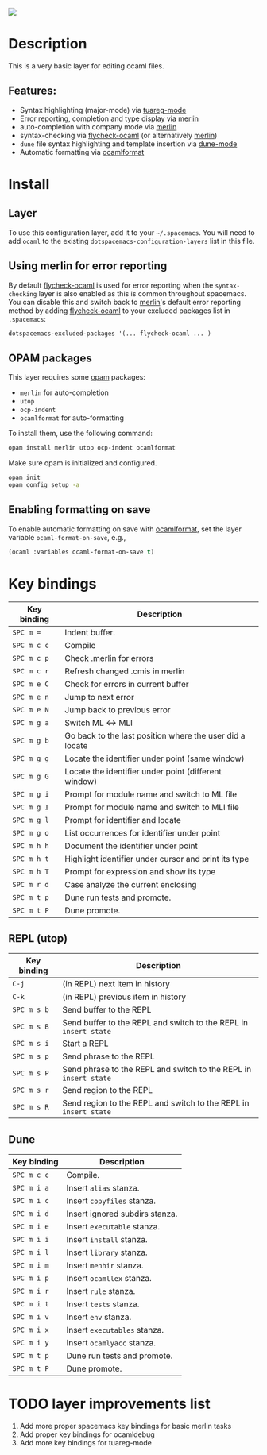 ![](img/ocaml.png)

# Description

This is a very basic layer for editing ocaml files.

## Features:

-   Syntax highlighting (major-mode) via
    [tuareg-mode](https://github.com/ocaml/tuareg)
-   Error reporting, completion and type display via
    [merlin](https://github.com/ocaml/merlin)
-   auto-completion with company mode via
    [merlin](https://github.com/ocaml/merlin)
-   syntax-checking via
    [flycheck-ocaml](https://github.com/flycheck/flycheck-ocaml) (or
    alternatively [merlin](https://github.com/ocaml/merlin))
-   `dune` file syntax highlighting and template insertion via
    [dune-mode](https://github.com/ocaml/dune/)
-   Automatic formatting via
    [ocamlformat](https://github.com/ocaml-ppx/ocamlformat)

# Install

## Layer

To use this configuration layer, add it to your `~/.spacemacs`. You will
need to add `ocaml` to the existing `dotspacemacs-configuration-layers`
list in this file.

## Using merlin for error reporting

By default [flycheck-ocaml](https://github.com/flycheck/flycheck-ocaml)
is used for error reporting when the `syntax-checking` layer is also
enabled as this is common throughout spacemacs. You can disable this and
switch back to [merlin](https://github.com/ocaml/merlin)'s default error
reporting method by adding
[flycheck-ocaml](https://github.com/flycheck/flycheck-ocaml) to your
excluded packages list in `.spacemacs`:

``` commonlisp
dotspacemacs-excluded-packages '(... flycheck-ocaml ... )
```

## OPAM packages

This layer requires some [opam](http://opam.ocaml.org) packages:

-   `merlin` for auto-completion
-   `utop`
-   `ocp-indent`
-   `ocamlformat` for auto-formatting

To install them, use the following command:

``` bash
opam install merlin utop ocp-indent ocamlformat
```

Make sure opam is initialized and configured.

``` bash
opam init
opam config setup -a
```

## Enabling formatting on save

To enable automatic formatting on save with
[ocamlformat](https://github.com/ocaml-ppx/ocamlformat), set the layer
variable `ocaml-format-on-save`, e.g.,

``` commonlisp
(ocaml :variables ocaml-format-on-save t)
```

# Key bindings

| Key binding | Description                                              |
|-------------|----------------------------------------------------------|
| `SPC m =`   | Indent buffer.                                           |
| `SPC m c c` | Compile                                                  |
| `SPC m c p` | Check .merlin for errors                                 |
| `SPC m c r` | Refresh changed .cmis in merlin                          |
| `SPC m e C` | Check for errors in current buffer                       |
| `SPC m e n` | Jump to next error                                       |
| `SPC m e N` | Jump back to previous error                              |
| `SPC m g a` | Switch ML \<-\> MLI                                      |
| `SPC m g b` | Go back to the last position where the user did a locate |
| `SPC m g g` | Locate the identifier under point (same window)          |
| `SPC m g G` | Locate the identifier under point (different window)     |
| `SPC m g i` | Prompt for module name and switch to ML file             |
| `SPC m g I` | Prompt for module name and switch to MLI file            |
| `SPC m g l` | Prompt for identifier and locate                         |
| `SPC m g o` | List occurrences for identifier under point              |
| `SPC m h h` | Document the identifier under point                      |
| `SPC m h t` | Highlight identifier under cursor and print its type     |
| `SPC m h T` | Prompt for expression and show its type                  |
| `SPC m r d` | Case analyze the current enclosing                       |
| `SPC m t p` | Dune run tests and promote.                              |
| `SPC m t P` | Dune promote.                                            |

## REPL (utop)

| Key binding | Description                                                      |
|-------------|------------------------------------------------------------------|
| `C-j`       | (in REPL) next item in history                                   |
| `C-k`       | (in REPL) previous item in history                               |
| `SPC m s b` | Send buffer to the REPL                                          |
| `SPC m s B` | Send buffer to the REPL and switch to the REPL in `insert state` |
| `SPC m s i` | Start a REPL                                                     |
| `SPC m s p` | Send phrase to the REPL                                          |
| `SPC m s P` | Send phrase to the REPL and switch to the REPL in `insert state` |
| `SPC m s r` | Send region to the REPL                                          |
| `SPC m s R` | Send region to the REPL and switch to the REPL in `insert state` |

## Dune

| Key binding | Description                    |
|-------------|--------------------------------|
| `SPC m c c` | Compile.                       |
| `SPC m i a` | Insert `alias` stanza.         |
| `SPC m i c` | Insert `copyfiles` stanza.     |
| `SPC m i d` | Insert ignored subdirs stanza. |
| `SPC m i e` | Insert `executable` stanza.    |
| `SPC m i i` | Insert `install` stanza.       |
| `SPC m i l` | Insert `library` stanza.       |
| `SPC m i m` | Insert `menhir` stanza.        |
| `SPC m i p` | Insert `ocamllex` stanza.      |
| `SPC m i r` | Insert `rule` stanza.          |
| `SPC m i t` | Insert `tests` stanza.         |
| `SPC m i v` | Insert `env` stanza.           |
| `SPC m i x` | Insert `executables` stanza.   |
| `SPC m i y` | Insert `ocamlyacc` stanza.     |
| `SPC m t p` | Dune run tests and promote.    |
| `SPC m t P` | Dune promote.                  |

# <span class="todo TODO">TODO</span> layer improvements list

1.  Add more proper spacemacs key bindings for basic merlin tasks
2.  Add proper key bindings for ocamldebug
3.  Add more key bindings for tuareg-mode
